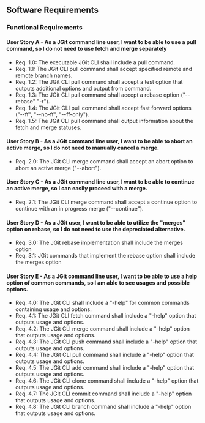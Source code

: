 ## Software Requirements
### Functional Requirements
  #### User Story A - As a JGit command line user, I want to be able to use a pull command, so I do not need to use fetch and merge separately
   - Req. 1.0: The executable JGit CLI shall include a pull command.
   - Req. 1.1: The JGit CLI pull command shall accept specified remote and remote branch names.
   - Req. 1.2: The JGit CLI pull command shall accept a test option that outputs additional options and output from command.
   - Req. 1.3: The JGit CLI pull command shall accept a rebase option ("--rebase" "-r").
   - Req. 1.4: The JGit CLI pull command shall accept fast forward options ("--ff", "--no-ff", "--ff-only").
   - Req. 1.5: The JGit CLI pull command shall output information about the fetch and merge statuses.

  #### User Story B - As a JGit command line user, I want to be able to abort an active merge, so I do not need to manually cancel a merge.
   - Req. 2.0: The JGit CLI merge command shall accept an abort option to abort an active merge ("--abort").

  #### User Story C - As a JGit command line user, I want to be able to continue an active merge, so I can easily proceed with a merge.
   - Req. 2.1: The JGit CLI merge command shall accept a continue option to continue with an in progress merge ("--continue").
  
  #### User Story D - As a JGit user, I want to be able to utilize the "merges" option on rebase, so I do not need to use the depreciated alternative.
   - Req. 3.0: The JGit rebase implementation shall include the merges option
   - Req. 3.1: JGit commands that implement the rebase option shall include the merges option

  #### User Story E - As a JGit command line user, I want to be able to use a help option of common commands, so I am able to see usages and possible options.
   - Req. 4.0: The JGit CLI shall include a "-help" for common commands containing usage and options.
   - Req. 4.1: The JGit CLI fetch command shall include a "-help" option that outputs usage and options.
   - Req. 4.2: The JGit CLI merge command shall include a "-help" option that outputs usage and options.
   - Req. 4.3: The JGit CLI push command shall include a "-help" option that outputs usage and options.
   - Req. 4.4: The JGit CLI pull command shall include a "-help" option that outputs usage and options.
   - Req. 4.5: The JGit CLI add command shall include a "-help" option that outputs usage and options.
   - Req. 4.6: The JGit CLI clone command shall include a "-help" option that outputs usage and options.
   - Req. 4.7: The JGit CLI commit command shall include a "-help" option that outputs usage and options.
   - Req. 4.8: The JGit CLI branch command shall include a "-help" option that outputs usage and options.

